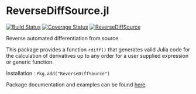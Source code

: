 ReverseDiffSource.jl
====================

[![Build Status](https://travis-ci.org/JuliaDiff/ReverseDiffSource.jl.svg?branch=master)](https://travis-ci.org/JuliaDiff/ReverseDiffSource.jl)
[![Coverage Status](https://coveralls.io/repos/JuliaDiff/ReverseDiffSource.jl/badge.png?branch=master)](https://coveralls.io/r/JuliaDiff/ReverseDiffSource.jl?branch=master)
[![ReverseDiffSource](http://pkg.julialang.org/badges/ReverseDiffSource_release.svg)](http://pkg.julialang.org/?pkg=ReverseDiffSource&ver=release)

Reverse automated differentiation from source


This package provides a function `rdiff()` that generates valid Julia code for the calculation of derivatives up to any order for a user supplied expression or generic function.

Installation : `Pkg.add("ReverseDiffSource")`


Package documentation and examples can be found [here](http://reversediffsourcejl.readthedocs.org/en/master/index.html).

